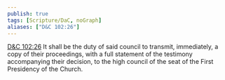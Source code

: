 ```yaml
---
publish: true
tags: [Scripture/DaC, noGraph]
aliases: ["D&C 102:26"]
---
```

[D&C 102:26](https://churchofjesuschrist.org/study/scriptures/dc-testament/dc/102?lang=eng&id=p26#p26) It shall be the duty of said council to transmit, immediately, a copy of their proceedings, with a full statement of the testimony accompanying their decision, to the high council of the seat of the First Presidency of the Church.
